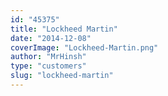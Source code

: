 ```yaml
---
id: "45375"
title: "Lockheed Martin"
date: "2014-12-08"
coverImage: "Lockheed-Martin.png"
author: "MrHinsh"
type: "customers"
slug: "lockheed-martin"
---
```

